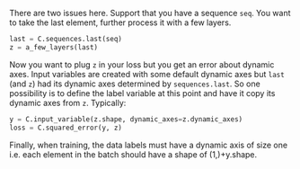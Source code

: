There are two issues here. Support that you have a sequence `seq`. You want to take the last element, further process it with a few layers.
```python
last = C.sequences.last(seq)
z = a_few_layers(last)
```
Now you want to plug `z` in your loss but you get an error about dynamic axes. Input variables are created with some default dynamic axes but `last` (and `z`) had its dynamic axes determined by `sequences.last`. So one possibility is to define the label variable at this point and have it copy its dynamic axes from `z`. Typically:
```python
y = C.input_variable(z.shape, dynamic_axes=z.dynamic_axes)
loss = C.squared_error(y, z)
```
Finally, when training, the data labels must have a dynamic axis of size one i.e. each element in the batch should have a shape of (1,)+y.shape. 